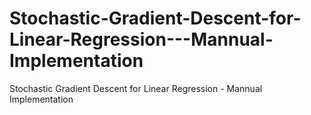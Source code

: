 # Stochastic-Gradient-Descent-for-Linear-Regression---Mannual-Implementation
Stochastic Gradient Descent for Linear Regression - Mannual Implementation
